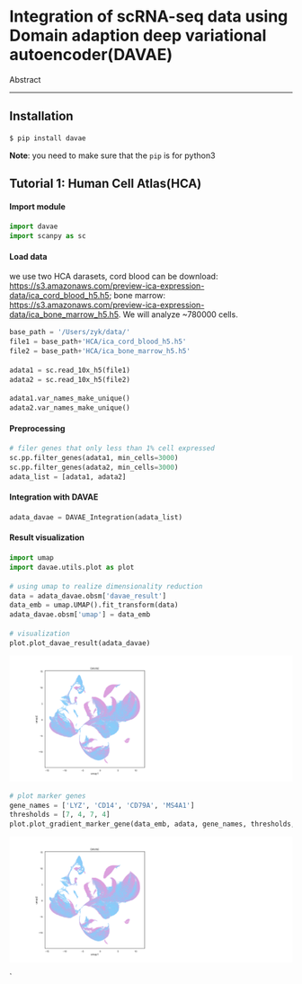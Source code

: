 # Integration of scRNA-seq data using Domain adaption deep variational autoencoder(DAVAE)



Abstract

***

## Installation 

```python
$ pip install davae
```

**Note**: you need to make sure that the `pip` is for python3



## Tutorial 1:  Human Cell Atlas(HCA)

#### Import module

```python
import davae
import scanpy as sc
```

#### Load data

we use two HCA darasets, cord blood can be download: https://s3.amazonaws.com/preview-ica-expression-data/ica_cord_blood_h5.h5; bone marrow: https://s3.amazonaws.com/preview-ica-expression-data/ica_bone_marrow_h5.h5. We will analyze ~780000 cells. 

```python
base_path = '/Users/zyk/data/'
file1 = base_path+'HCA/ica_cord_blood_h5.h5'
file2 = base_path+'HCA/ica_bone_marrow_h5.h5'

adata1 = sc.read_10x_h5(file1)
adata2 = sc.read_10x_h5(file2)

adata1.var_names_make_unique()
adata2.var_names_make_unique()
```

#### Preprocessing

```python
# filer genes that only less than 1% cell expressed
sc.pp.filter_genes(adata1, min_cells=3000)
sc.pp.filter_genes(adata2, min_cells=3000)
adata_list = [adata1, adata2]
```

#### Integration with DAVAE

```python
adata_davae = DAVAE_Integration(adata_list)
```

#### Result visualization 

```python
import umap
import davae.utils.plot as plot

# using umap to realize dimensionality reduction
data = adata_davae.obsm['davae_result']
data_emb = umap.UMAP().fit_transform(data)
adata_davae.obsm['umap'] = data_emb

# visualization
plot.plot_davae_result(adata_davae)
```

![avatar](https://github.com/drizzlezyk/DAVAE/blob/master/result/hca/01.png)

```python 
# plot marker genes
gene_names = ['LYZ', 'CD14', 'CD79A', 'MS4A1']
thresholds = [7, 4, 7, 4]
plot.plot_gradient_marker_gene(data_emb, adata, gene_names, thresholds, 'UMAP', fig_size, 14, fig_path)
```

<img src="https://github.com/drizzlezyk/DAVAE/blob/master/result/hca/01.png" alt="avatar" style="zoom:68%;" />



`











